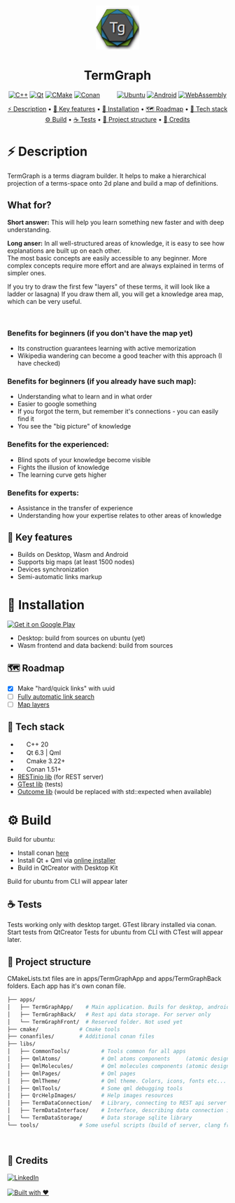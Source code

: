 <!-- TODO:
4 Build
- Scripts for building main apps

5 Tests
- CTest api

8 Screenshots
- Make them svg
- Add screenshots

9 Badges
- https://forthebadge.com/
- CI
- Tests

11 Recomendations
- Check different github themes
- Width 100 characters
- Contribution guideline
- Project page with GitHub pages?
- Meetup speech
- Changelog
- Project news
- Make fixes to my personal profile page on github 

14 How to Use? Maybe wiki?
18 Support
- GitHub?
- Patreon?
- Other?

20 Info
- Readme gives x5 to project stars
- Talk to every community individually
- Try to be in Trending section, but topics is also ok
-->

<div align="center">
    <img 
      width="100" 
      alt="TermGraph" 
      src="apps/TermGraphApp/resources/applicationIcons/appIcon128x128.png">
    <h1>TermGraph</h1>
</div>


<div align="center">

[![C++](https://img.shields.io/badge/C%2B%2B-00599C?style=for-the-badge&logo=c%2B%2B&logoColor=white)](https://isocpp.org/)
[![Qt](https://img.shields.io/badge/Qt-41CD52?style=for-the-badge&logo=qt&logoColor=white)](https://www.qt.io/)
[![CMake](https://img.shields.io/badge/CMake-064F8C?style=for-the-badge&logo=cmake&logoColor=white)](https://cmake.org/)
[![Conan](https://img.shields.io/badge/Conan-6699cb?style=for-the-badge&logo=conan&logoColor=white)](https://conan.io/)
&nbsp;&nbsp;&nbsp;&nbsp;&nbsp;&nbsp;&nbsp;&nbsp;
[![Ubuntu](https://img.shields.io/badge/Ubuntu-E95420?style=for-the-badge&logo=ubuntu&logoColor=white)]()
[![Android](https://img.shields.io/badge/Android-3DDC84?style=for-the-badge&logo=android&logoColor=white)](https://play.google.com/store/apps/details?id=app.termgraph&pcampaignid=pcampaignidMKT-Other-global-all-co-prtnr-py-PartBadge-Mar2515-1)
[![WebAssembly](https://img.shields.io/badge/WASM-654FF0?style=for-the-badge&logo=WebAssembly&logoColor=white)](https://emscripten.org/index.html)

</div>

<div align="center">

[⚡️ Description](#%EF%B8%8F-description) • [🌿 Key features](#-key-features) • [🚀 Installation](#-installation) • [🗺 Roadmap](#-roadmap) • 
[🧬 Tech stack](#-tech-stack)<br>
[⚙️ Build](#%EF%B8%8F-build) • [☕️ Tests](#%EF%B8%8F-tests) • [💠 Project structure](#-project-structure) • [:pushpin: Credits](#pushpin-credits) 

</div>

# ⚡️ Description
TermGraph is a terms diagram builder. It helps to make a hierarchical projection of a terms-space onto 2d plane and build a map of definitions. 

## What for?
**Short answer:** This will help you learn something new faster and with deep understanding.

**Long anser:**
In all well-structured areas of knowledge, it is easy to see how explanations are built up on each other. <br>
The most basic concepts are easily accessible to any beginner. More complex concepts require more effort and are always explained in terms of simpler ones.

If you try to draw the first few "layers" of these terms, it will look like a ladder or lasagna) If you draw them all, you will get a knowledge area map, which can be very useful.

<img>

### Benefits for beginners (if you don't have the map yet)
- Its construction guarantees learning with active memorization
- Wikipedia wandering can become a good teacher with this approach (I have checked)

### Benefits for beginners (if you already have such map):
- Understanding what to learn and in what order
- Easier to google something
- If you forgot the term, but remember it's connections - you can easily find it
- You see the "big picture" of knowledge

### Benefits for the experienced:
- Blind spots of your knowledge become visible
- Fights the illusion of knowledge
- The learning curve gets higher

### Benefits for experts:
- Assistance in the transfer of experience
- Understanding how your expertise relates to other areas of knowledge

## 🌿 Key features
- Builds on Desktop, Wasm and Android
- Supports big maps (at least 1500 nodes)
- Devices synchronization
- Semi-automatic links markup

# 🚀 Installation
<a href='https://play.google.com/store/apps/details?id=app.termgraph&pcampaignid=pcampaignidMKT-Other-global-all-co-prtnr-py-PartBadge-Mar2515-1'><img alt='Get it on Google Play' width="160" height="60" src='https://play.google.com/intl/en_us/badges/static/images/badges/en_badge_web_generic.png'/></a>
- Desktop: build from sources on ubuntu (yet)
- Wasm frontend and data backend: build from sources

## 🗺 Roadmap
- [x] Make "hard/quick links" with uuid
- [ ] [Fully automatic link search](https://github.com/SavenkovIgor/TermGraph/issues/5)
- [ ] [Map layers](https://github.com/SavenkovIgor/TermGraph/issues/6)

## 🧬 Tech stack
- <img src="https://isocpp.org/favicon.ico" width="16" height="16"> C++ 20
- <img src="https://www.qt.io/hubfs/2016_Qt_Logo/qt_logo_green_rgb_16x16.png" width="16" height="16"> Qt 6.3 | Qml
- <img src="https://cmake.org/wp-content/uploads/2019/05/cropped-cmake_512-32x32.png" width="16" height="16"> Cmake 3.22+
- <img src="https://conan.io/favicon.png" width="16" height="16"> Conan 1.51+
- [RESTinio lib](https://github.com/Stiffstream/restinio) (for REST server)
- [GTest lib](https://github.com/google/googletest) (tests)
- [Outcome lib](https://github.com/ned14/outcome) (would be replaced with std::expected when available)

# ⚙️ Build
Build for ubuntu:
- Install conan [here](https://docs.conan.io/en/latest/installation.html)
- Install Qt + Qml via [online installer](https://www.qt.io/download-qt-installer)
- Build in QtCreator with Desktop Kit

Build for ubuntu from CLI will appear later

## ☕️ Tests
Tests working only with desktop target. GTest library installed via conan. Start tests from QtCreator
Tests for ubuntu from CLI with CTest will appear later.

## 💠 Project structure
CMakeLists.txt files are in apps/TermGraphApp and apps/TermGraphBack folders.
Each app has it's own conan file.
```bash
├── apps/                
│   ├── TermGraphApp/    # Main application. Buils for desktop, android and wasm(for now) 
│   ├── TermGraphBack/   # Rest api data storage. For server only
│   └── TermGraphFront/  # Reserved folder. Not used yet
├── cmake/             # Cmake tools
├── conanfiles/        # Additional conan files
├── libs/                
│   ├── CommonTools/          # Tools common for all apps
│   ├── QmlAtoms/             # Qml atoms components     (atomic design)
│   ├── QmlMolecules/         # Qml molecules components (atomic design)
│   ├── QmlPages/             # Qml pages
│   ├── QmlTheme/             # Qml theme. Colors, icons, fonts etc...
│   ├── QmlTools/             # Some qml debugging tools
│   ├── QrcHelpImages/        # Help images resources
│   ├── TermDataConnection/   # Library, connecting to REST api server
│   ├── TermDataInterface/    # Interface, describing data connection interface 
│   └── TermDataStorage/      # Data storage sqlite library
└── tools/             # Some useful scripts (build of server, clang fromat etc...)
```
<br/>

## :pushpin: Credits
[![LinkedIn](https://img.shields.io/badge/LinkedIn-SavenkovIgor-555555?style=for-the-badge&logo=linkedin&logoColor=white&labelColor=0077B5)](https://www.linkedin.com/in/savenkovigor-dev/)
<br/>
<br/>
[![Built with ❤️](https://img.shields.io/badge/Coded%20with-%E2%9D%A4%EF%B8%8F-e36d25?style=for-the-badge)](https://github.com/SavenkovIgor/TermGraph)

